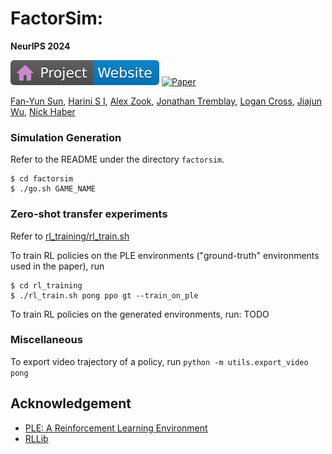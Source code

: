 # FactorSim: 

**NeurIPS 2024**

[![Website](doc/badges/badge-website.svg)](https://cs.stanford.edu/~sunfanyun/factorsim/)
[![Paper](https://img.shields.io/badge/arXiv-PDF-b31b1b)](https://arxiv.org/abs/2312.02145)

[Fan-Yun Sun](https://sunfanyun.com/),
[Harini S I](https://harini-si.github.io/),
[Alex Zook](https://scholar.google.com/citations?user=2nA9bVMAAAAJ&hl=en),
[Jonathan Tremblay](https://scholar.google.com/citations?hl=en&user=zeS5UJEAAAAJ),
[Logan Cross](https://scholar.google.com/citations?hl=en&user=sTCyNPIAAAAJ),
[Jiajun Wu](https://scholar.google.com/citations?user=2efgcS0AAAAJ&hl=en),
[Nick Haber](https://scholar.google.com/citations?user=euNCoVYAAAAJ&hl=en)

### Simulation Generation
Refer to the README under the directory `factorsim`.
```
$ cd factorsim
$ ./go.sh GAME_NAME
```

### Zero-shot transfer experiments 
Refer to [rl_training/rl_train.sh](rl_training/rl_train.sh)

To train RL policies on the PLE environments ("ground-truth" environments used in the paper), run 
```
$ cd rl_training
$ ./rl_train.sh pong ppo gt --train_on_ple
```

To train RL policies on the generated environments, run:
TODO

### Miscellaneous
To export video trajectory of a policy, run 
`python -m utils.export_video pong`


## Acknowledgement
- [PLE: A Reinforcement Learning Environment](https://pygame-learning-environment.readthedocs.io/en/latest/)
- [RLLib](https://docs.ray.io/en/latest/rllib/index.html)
